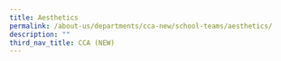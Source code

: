 ```yaml
---
title: Aesthetics
permalink: /about-us/departments/cca-new/school-teams/aesthetics/
description: ""
third_nav_title: CCA (NEW)
---
```


